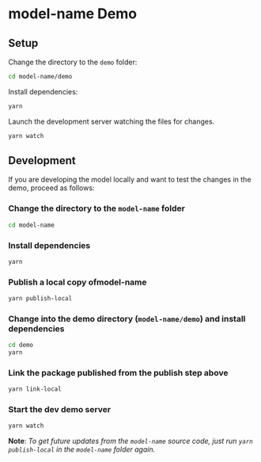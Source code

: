 # model-name Demo

## Setup

Change the directory to the `demo` folder:

```sh
cd model-name/demo
```

Install dependencies:

```sh
yarn
```

Launch the development server watching the files for changes.

```sh
yarn watch
```

## Development

If you are developing the model locally and want to test the changes in the demo, proceed as follows:

### Change the directory to the `model-name` folder

```sh
cd model-name
```

### Install dependencies

```sh
yarn
```

### Publish a local copy ofmodel-name

```sh
yarn publish-local
```

### Change into the demo directory (`model-name/demo`) and install dependencies

```sh
cd demo
yarn
```

### Link the package published from the publish step above

```sh
yarn link-local
```

### Start the dev demo server

```sh
yarn watch
```

**Note**: *To get future updates from the `model-name` source code, just run `yarn publish-local` in the `model-name` folder again.*
